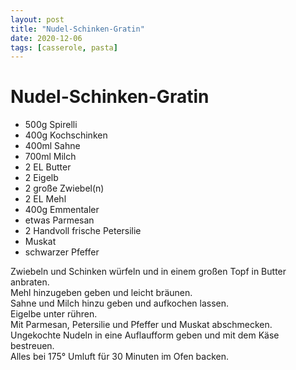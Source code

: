 ```yaml
---
layout: post
title: "Nudel-Schinken-Gratin"
date: 2020-12-06
tags: [casserole, pasta]
---
```

# Nudel-Schinken-Gratin

- 500g Spirelli
- 400g Kochschinken
- 400ml Sahne
- 700ml Milch
- 2 EL Butter
- 2 Eigelb
- 2 große Zwiebel(n)
- 2 EL Mehl
- 400g Emmentaler
- etwas Parmesan
- 2 Handvoll frische Petersilie
- Muskat
- schwarzer Pfeffer

Zwiebeln und Schinken würfeln und in einem großen Topf in Butter anbraten.  
Mehl hinzugeben geben und leicht bräunen.  
Sahne und Milch hinzu geben und aufkochen lassen.  
Eigelbe unter rühren.  
Mit Parmesan, Petersilie und Pfeffer und Muskat abschmecken.  
Ungekochte Nudeln in eine Auflaufform geben und mit dem Käse bestreuen.  
Alles bei 175° Umluft für 30 Minuten im Ofen backen.  
